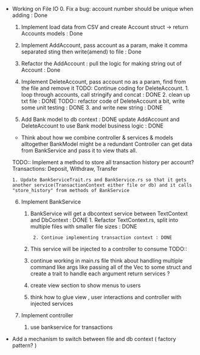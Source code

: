 * Working on File IO
    0. Fix a bug: account number should be unique when adding : Done
    1. Implement load data from CSV and create Account struct -> return Accounts models : Done
    2. Implement AddAccount, pass account as a param, make it comma separated sting then write(amend) to file : Done
    3. Refactor the AddAccount : pull the logic for making string out of Account : Done
    4. Implement DeleteAccount, pass account no as a param, find from the file and remove it
       TODO: Continue coding for DeleteAccount.
             1. loop through accounts, call stringify and concat : DONE
             2. clean up txt file : DONE
                TODO:: refactor code of DeleteAccount a bit, write some unit testing : DONE
             3. and write new string : DONE

    5. Add Bank model to db context : DONE
       update AddAccount and DeleteAccount to use Bank model business logic : DONE
      
   * Think about how we combine controller & services & models alltogether
     BankModel might be a redundant
     Controller can get data from BankService and pass it to view thats all.

   TODO:: Implement a method to store all transaction history per account?
   Transactions: Deposit, Withdraw, Transfer

      1. Update BankServiceTrait.rs and BankService.rs so that it gets another service(TransactionContext either file or db) and it calls "store_history" from methods of BankService

    6. Implement BankService 
       1. BankService will get a dbcontext service between TextContext and DbContext : DONE
               1. Refactor TextContext.rs, split into multiple files with smaller file sizes : DONE
               
               2. Continue implementing transaction context : DONE

       2. This service will be injected to a controller to consume
         TODO:: 
         1. continue working in main.rs file
            think about handling multiple command like args 
            like passing all of the Vec<String> to some struct
            and create a trait to handle each argument
            return services ?
         2. create view section to show menus to users
         3. think how to glue view , user interactions and controller with injected services 

    7. Implement controller 
       1. use bankservice for transactions
             
* Add a mechanism to switch between file and db context ( factory pattern? )
 